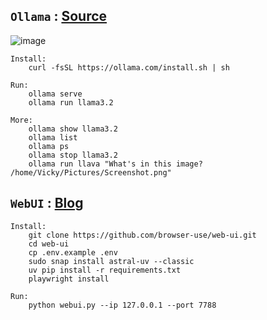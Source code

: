 ## `Ollama` : [Source](https://ollama.com/library/llama3.2)

![image](https://github.com/user-attachments/assets/185197de-e154-4a2d-8a32-057752257b21)

    Install:
        curl -fsSL https://ollama.com/install.sh | sh
        
    Run:
        ollama serve
        ollama run llama3.2
        
    More:
        ollama show llama3.2
        ollama list
        ollama ps
        ollama stop llama3.2
        ollama run llava "What's in this image? /home/Vicky/Pictures/Screenshot.png"

## `WebUI` : [Blog](https://readmedium.com/geek-out-time-build-your-own-autonomous-ai-agent-backed-by-the-top-open-source-llm-deepseek-v3-and-9d04820f8f6d)

    Install:
        git clone https://github.com/browser-use/web-ui.git
        cd web-ui
        cp .env.example .env
        sudo snap install astral-uv --classic
        uv pip install -r requirements.txt
        playwright install

    Run:
        python webui.py --ip 127.0.0.1 --port 7788
